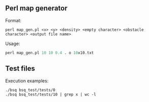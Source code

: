 ## Perl map generator
Format:  
```
perl map_gen.pl <x> <y> <density> <empty character> <obstacle character> <output file name>
```
Usage:
```perl
perl map_gen.pl 10 10 0.4 . o 10x10.txt
```

## Test files
Execution examples:
```
./bsq bsq_test/tests/0
./bsq bsq_test/tests/10 | grep x | wc -l
```
